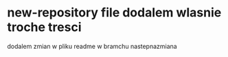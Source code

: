 # new-repository file dodalem wlasnie troche tresci
dodalem zmian w pliku readme w bramchu nastepnazmiana
